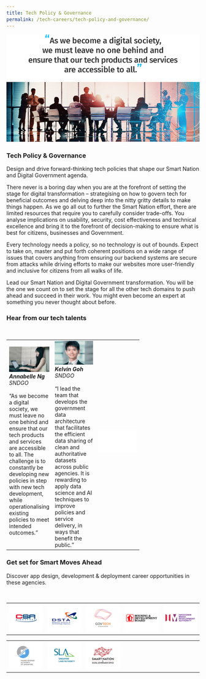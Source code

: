```yaml
---
title: Tech Policy & Governance
permalink: /tech-careers/tech-policy-and-governance/
---
```

![](/images/hero-tech-policy-governance.jpg)

### **Tech Policy & Governance**

Design and drive forward-thinking tech policies that shape our Smart Nation and Digital Government agenda.

There never is a boring day when you are at the forefront of setting the stage for digital transformation – strategising on how to govern tech for beneficial outcomes and delving deep into the nitty gritty details to make things happen. As we go all out to further the Smart Nation effort, there are limited resources that require you to carefully consider trade-offs. You analyse implications on usability, security, cost effectiveness and technical excellence and bring it to the forefront of decision-making to ensure what is best for citizens, businesses and Government.

Every technology needs a policy, so no technology is out of bounds. Expect to take on, master and put forth coherent positions on a wide range of issues that covers anything from ensuring our backend systems are secure from attacks while driving efforts to make our websites more user-friendly and inclusive for citizens from all walks of life.

Lead our Smart Nation and Digital Government transformation. You will be the one we count on to set the stage for all the other tech domains to push ahead and succeed in their work. You might even become an expert at something you never thought about before. 

### **Hear from our tech talents**

<table width="300px">
<tbody><br>
      <td width="100px">
      <img src="/images/annabelle-ng.png" alt="Annabelle Ng" title="Tech Talent" /><br><em><strong>Annabelle Ng</strong><br>SNDGO
</em><br><br>
				“As we become a digital society, we must leave no one behind and ensure that our tech products and services are accessible to all. The challenge is to constantly be developing new policies in step with new tech development, while operationalising existing policies to meet intended outcomes.”<br><br>
      </td>
     <td width="100px">
      <img src="/images/kelvin-goh.png" alt="Kelvin Goh" title="Tech Talent" /><br><em><strong>Kelvin Goh</strong><br>SNDGO</em><br><br>“I lead the team that develops the government data architecture that facilitates the efficient data sharing of clean and authoritative datasets across public agencies. It is rewarding to apply data science and AI techniques to improve policies and service delivery, in ways that benefit the public.”
				</td>
			<td width="100px">
      <img src="/images/blank.png"><br><br>
      </td>
  </tbody>
</table>

### **Get set for Smart Moves Ahead**
Discover app design, development & deployment career opportunities in these agencies.

<table width="500px">
<tbody><br>
      <td width="100px"><a href="https://www.csa.gov.sg/careers/overview" target="new"><img src="/images/logo-csa.png" alt="A-Star" title="A-Star"/></a></td>
      <td width="100px"><a href="https://careers.pageuppeople.com/845/cw/en/listing/" target="new"><img src="/images/logo-dsta.png" alt="DSTA" title="DSTA"/></a></td>
      <td width="100px"><a href="https://go.gov.sg/GovTechCareers" target="new"><img src="/images/logo-govtech.png" alt="A-Star" title="A-Star"/></a></td>
      <td width="100px"><a href="https://www.hdb.gov.sg/cs/infoweb/about-us/careers/career-opportunities" target="new"><img src="/images/logo-hdb.png" alt="HDB" title="HDB"/></a></td>
      <td width="100px"><a href="https://www.imda.gov.sg/Who-We-Are/careers" target="new"><img src="/images/logo-imda.png" alt="IMDA" title="IMDA"/></a></td> 
</tbody>
</table>

<table width="500px">
<tbody>
            <td width="100px"><a href="https://www.iras.gov.sg/irashome/Careers/" target="new"><img src="/images/logo-iras.png" alt="IRAS" title="IRAS"/></a></td> 
	<td width="100px"><a href="https://careers.pageuppeople.com/688/cwlive/en/filter/?=&search-keyword=&brand=singapore%20land%20authority&job-mail-subscribe-privacy=agree" target="new"><img src="/images/logo-sla.png" alt="SLA" title="SLA"/></a></td> 
      <td width="100px"><a href="https://www.smartnation.gov.sg/" target="new"><img src="/images/logo-sndgo.png" alt="SNDGO" title="SNDGO"/></a></td>      
      <td width="100px"><img src="/images/hidden.gif"></td>
      <td width="100px"><img src="/images/hidden.gif"></td>
</tbody>
</table>